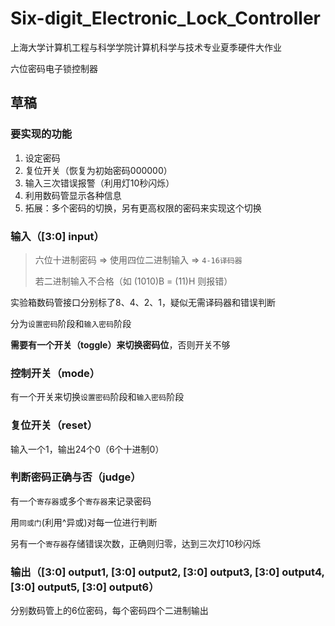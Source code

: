 # Six-digit_Electronic_Lock_Controller
上海大学计算机工程与科学学院计算机科学与技术专业夏季硬件大作业

六位密码电子锁控制器

## 草稿

### 要实现的功能

1. 设定密码
2. 复位开关（恢复为初始密码000000）
3. 输入三次错误报警（利用灯10秒闪烁）
4. 利用数码管显示各种信息
5. 拓展：多个密码的切换，另有更高权限的密码来实现这个切换



### 输入（[3:0] input）

> 六位十进制密码 => 使用四位二进制输入 => `4-16译码器`
>
> 若二进制输入不合格（如 (1010)B = (11)H 则报错）
>

实验箱数码管接口分别标了8、4、2、1，疑似无需译码器和错误判断

分为`设置密码`阶段和`输入密码`阶段

**需要有一个开关（toggle）来切换密码位**，否则开关不够



### 控制开关（mode）

有一个开关来切换`设置密码`阶段和`输入密码`阶段



### 复位开关（reset）

输入一个1，输出24个0（6个十进制0）



### 判断密码正确与否（judge）

有一个`寄存器`或多个`寄存器`来记录密码

用`同或门`(利用^异或)对每一位进行判断

另有一个`寄存器`存储错误次数，正确则归零，达到三次灯10秒闪烁



### 输出（[3:0] output1, [3:0] output2, [3:0] output3, [3:0] output4, [3:0] output5, [3:0] output6）

分别数码管上的6位密码，每个密码四个二进制输出
